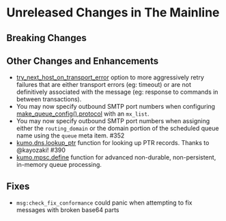 # Unreleased Changes in The Mainline

## Breaking Changes

## Other Changes and Enhancements

 * [try_next_host_on_transport_error](../reference/kumo/make_egress_path/try_next_host_on_transport_error.md)
   option to more aggressively retry failures that are either transport errors
   (eg: timeout) or are not definitively associated with the message (eg:
   response to commands in between transactions).
 * You may now specify outbound SMTP port numbers when configuring
   [make_queue_config().protocol](../reference/kumo/make_queue_config/protocol.md)
   with an `mx_list`.
 * You may now specify outbound SMTP port numbers when assigning either the
   `routing_domain` or the domain portion of the scheduled queue name using the
   `queue` meta item. #352
 * [kumo.dns.lookup_ptr](../reference/kumo.dns/lookup_ptr.md) function for looking
   up PTR records. Thanks to @kayozaki! #390
 * [kumo.mpsc.define](../reference/kumo.mpsc/define.md) function for advanced
   non-durable, non-persistent, in-memory queue processing.

## Fixes

 * `msg:check_fix_conformance` could panic when attempting to fix messages with
   broken base64 parts

